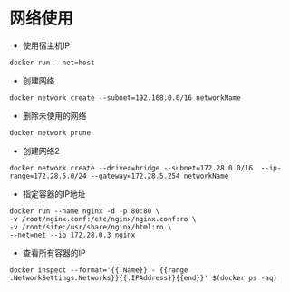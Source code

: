# 网络使用

- 使用宿主机IP
```
docker run --net=host
```

- 创建网络
```
docker network create --subnet=192.168.0.0/16 networkName
```

- 删除未使用的网络
```
docker network prune
```

- 创建网络2
```
docker network create --driver=bridge --subnet=172.28.0.0/16  --ip-range=172.28.5.0/24 --gateway=172.28.5.254 networkName
```

- 指定容器的IP地址
```
docker run --name nginx -d -p 80:80 \
-v /root/nginx.conf:/etc/nginx/nginx.conf:ro \
-v /root/site:/usr/share/nginx/html:ro \
--net=net --ip 172.28.0.3 nginx
```

- 查看所有容器的IP
```
docker inspect --format='{{.Name}} - {{range .NetworkSettings.Networks}}{{.IPAddress}}{{end}}' $(docker ps -aq)
```
